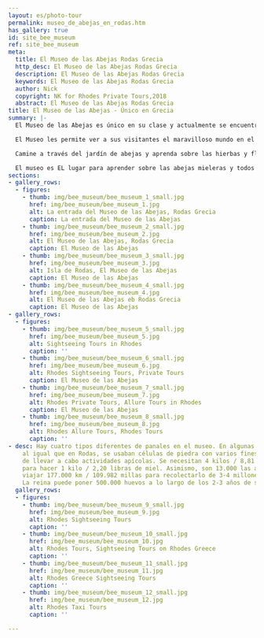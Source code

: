```yaml
---
layout: es/photo-tour
permalink: museo_de_abejas_en_rodas.htm
has_gallery: true
id: site_bee_museum
ref: site_bee_museum
meta:
  title: El Museo de las Abejas Rodas Grecia
  http_desc: El Museo de las Abejas Rodas Grecia
  description: El Museo de las Abejas Rodas Grecia
  keywords: El Museo de las Abejas Rodas Grecia
  author: Nick
  copyright: NK for Rhodes Private Tours,2018
  abstract: El Museo de las Abejas Rodas Grecia
title: El Museo de las Abejas - Único en Grecia
summary: |-
  El Museo de las Abejas es único en su clase y actualmente se encuentra abierto al público en Grecia. Fue fundado por la “Melissokomiki Dodecanese” (La Compañía Apícola del Dodecaneso). El museo exhibe la rica historia apícola que las islas griegas han tenido a lo largo de los tiempos, incluyendo la de Rodas. El Museo recibe arriba de 30.000 visitantes cada año.

  El Museo les permite ver a sus visitantes el maravilloso mundo en el que habitan las abejas por medio de panales de observación transparentes. También ofrece una ventana hacia la tradición e historia de la apicultura en Rodas, que incluía a las células de piedra, los cuatro tipos diferentes de panales que existen y el método a través del cual se obtiene la miel. Se caracteriza cada uno de los pasos del proceso, comenzando desde el panal y terminando en la mesa.

  Camine a través del jardín de abejas y aprenda sobre las hierbas y flores que las abejas visitan en Rodas. Visite los puestos interactivos digitales y diviértase con los juegos educativos. Hay siete tiendas de souvenirs donde puede comprar productos apícolas naturales.

  El museo es EL lugar para aprender sobre las abejas mieleras y todos sus subproductos, que incluyen a la miel, el polen, la cera, el propóleo y la jalea real.
sections:
- gallery_rows:
  - figures:
    - thumb: img/bee_museum/bee_museum_1_small.jpg
      href: img/bee_museum/bee_museum_1.jpg
      alt: La entrada del Museo de las Abejas, Rodas Grecia
      caption: La entrada del Museo de las Abejas
    - thumb: img/bee_museum/bee_museum_2_small.jpg
      href: img/bee_museum/bee_museum_2.jpg
      alt: El Museo de las Abejas, Rodas Grecia
      caption: El Museo de las Abejas
    - thumb: img/bee_museum/bee_museum_3_small.jpg
      href: img/bee_museum/bee_museum_3.jpg
      alt: Isla de Rodas, El Museo de las Abejas
      caption: El Museo de las Abejas
    - thumb: img/bee_museum/bee_museum_4_small.jpg
      href: img/bee_museum/bee_museum_4.jpg
      alt: El Museo de las Abejas eb Rodas Grecia
      caption: El Museo de las Abejas
- gallery_rows:
  - figures:
    - thumb: img/bee_museum/bee_museum_5_small.jpg
      href: img/bee_museum/bee_museum_5.jpg
      alt: Sightseeing Tours in Rhodes
      caption: ''
    - thumb: img/bee_museum/bee_museum_6_small.jpg
      href: img/bee_museum/bee_museum_6.jpg
      alt: Rhodes Sightseeing Tours, Private Tours
      caption: El Museo de las Abejas
    - thumb: img/bee_museum/bee_museum_7_small.jpg
      href: img/bee_museum/bee_museum_7.jpg
      alt: Rhodes Private Tours, Allure Tours in Rhodes
      caption: El Museo de las Abejas
    - thumb: img/bee_museum/bee_museum_8_small.jpg
      href: img/bee_museum/bee_museum_8.jpg
      alt: Rhodes Allure Tours, Rhodes Tours
      caption: ''
- desc: Hay cuatro tipos diferentes de panales en el museo. En algunas islas griegas,
    al igual que en Rodas, se usaban células de piedra con varios fines en el afán
    de llevar a cabo actividades apícolas. Se necesitan 4 kilos / 8,81 libras de néctar
    para hacer 1 kilo / 2,20 libras de miel. Asimismo, son 13.000 las abejas que deben
    viajar 177.000 km / 109.982 millas para recolectarlo de 3-4 millones de flores.
    La reina puede poner 500.000 huevos a lo largo de los 2-3 años de su vida.
  gallery_rows:
  - figures:
    - thumb: img/bee_museum/bee_museum_9_small.jpg
      href: img/bee_museum/bee_museum_9.jpg
      alt: Rhodes Sightseeing Tours
      caption: ''
    - thumb: img/bee_museum/bee_museum_10_small.jpg
      href: img/bee_museum/bee_museum_10.jpg
      alt: Rhodes Tours, Sightseeing Tours on Rhodes Greece
      caption: ''
    - thumb: img/bee_museum/bee_museum_11_small.jpg
      href: img/bee_museum/bee_museum_11.jpg
      alt: Rhodes Greece Sightseeing Tours
      caption: ''
    - thumb: img/bee_museum/bee_museum_12_small.jpg
      href: img/bee_museum/bee_museum_12.jpg
      alt: Rhodes Taxi Tours
      caption: ''

---
```

